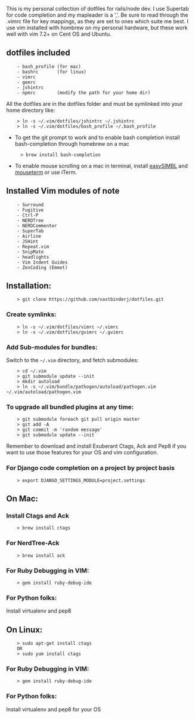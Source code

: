 This is my personal collection of dotfiles for rails/node dev.  I use Supertab for code completion 
and my mapleader is a ','.  Be sure to read through the .vimrc file for key mappings, as they are set to 
ones which suite me best. I use vim installed with hombrew on my personal hardware, but these work well with vim 7.2+ on Cent OS and Ubuntu.

## dotfiles included

        - bash_profile (for mac)
        - bashrc       (for linux)
        - vimrc
        - gemrc
        - jshintrc
        - npmrc        (modify the path for your home dir)
        
All the dotfiles are in the dotfiles folder and must be symlinked into your home directory like:
        
        > ln -s ~/.vim/dotfiles/jshintrc ~/.jshintrc
        > ln -s ~/.vim/dotfiles/bash_profile ~/.bash_profile

* To get the git prompt to work and to enable bash completion install bash-completion through homebrew on a mac

        > brew install bash-completion

* To enable mouse scrolling on a mac in terminal, install [easySIMBL](https://github.com/norio-nomura/EasySIMBL) and [mouseterm](https://bitheap.org/mouseterm/) or use iTerm.

## Installed Vim modules of note
        
        - Surround
        - Fugitive
        - Ctrl-P
        - NERDTree 
        - NERDCommenter
        - SuperTab
        - Airline
        - JSHint
        - Repeat.vim
        - SnipMate
        - headlights
        - Vim Indent Guides
        - ZenCoding (Emmet)


## Installation:

        > git clone https://github.com/vastbinderj/dotfiles.git

### Create symlinks:

        > ln -s ~/.vim/dotfiles/vimrc ~/.vimrc
        > ln -s ~/.vim/dotfiles/gvimrc ~/.gvimrc

### Add Sub-modules for bundles:
Switch to the `~/.vim` directory, and fetch submodules:

        > cd ~/.vim
        > git submodule update --init
        > mkdir autoload
        > ln -s ~/.vim/bundle/pathogen/autoload/pathogen.vim ~/.vim/autoload/pathogen.vim

### To upgrade all bundled plugins at any time:

        > git submodule foreach git pull origin master
        > git add -A
        > git commit -m 'random message'
        > git submodule update --init
    
Remember to download and install Exuberant Ctags, Ack and Pep8 if you want to use those features for your 
OS and vim configuration.

### For Django code completion on a project by project basis

        > export DJANGO_SETTINGS_MODULE=project.settings

## On Mac:
    
###    Install Ctags and Ack

        > brew install ctags
        
###     For NerdTree-Ack

        > brew install ack
    
###    For Ruby Debugging in VIM:

        > gem install ruby-debug-ide


###    For Python folks:
        
Install virtualenv and pep8

## On Linux: 

        > sudo apt-get install ctags
        OR
        > sudo yum install ctags
    
###    For Ruby Debugging in VIM:

        > gem install ruby-debug-ide

###    For Python folks:

Install virtualenv and pep8 for your OS
